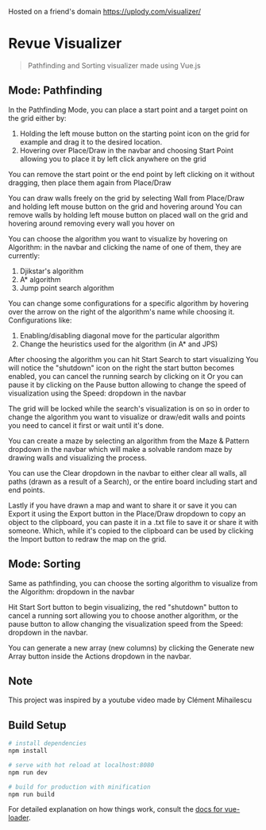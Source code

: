 Hosted on a friend's domain https://uplody.com/visualizer/

# Revue Visualizer

> Pathfinding and Sorting visualizer made using Vue.js

## Mode: Pathfinding
In the Pathfinding Mode, you can place a start point and a target point on the grid either by:
1) Holding the left mouse button on the starting point icon on the grid for example and drag it to the desired location.
2) Hovering over Place/Draw in the navbar and choosing Start Point allowing you to place it by left click anywhere on the grid

You can remove the start point or the end point by left clicking on it without dragging, then place them again from Place/Draw

You can draw walls freely on the grid by selecting Wall from Place/Draw and holding left mouse button on the grid and hovering around
You can remove walls by holding left mouse button on placed wall on the grid and hovering around removing every wall you hover on

You can choose the algorithm you want to visualize by hovering on Algorithm: in the navbar and clicking the name of one of them, they are currently:
1) Djikstar's algorithm
2) A* algorithm
3) Jump point search algorithm

You can change some configurations for a specific algorithm by hovering over the arrow on the right of the algorithm's name while choosing it.
Configurations like:
1) Enabling/disabling diagonal move for the particular algorithm
2) Change the heuristics used for the algorithm (in A* and JPS)

After choosing the algorithm you can hit Start Search to start visualizing
You will notice the "shutdown" icon on the right the start button becomes enabled, you can cancel the running search by clicking on it
Or you can pause it by clicking on the Pause button allowing to change the speed of visualization using the Speed: dropdown in the navbar

The grid will be locked while the search's visualization is on so in order to change the algorithm you want to visualize or draw/edit walls and points you need to cancel it first or wait until it's done.

You can create a maze by selecting an algorithm from the Maze & Pattern dropdown in the navbar which will make a solvable random maze by drawing walls and visualizing the process.

You can use the Clear dropdown in the navbar to either clear all walls, all paths (drawn as a result of a Search), or the entire board including start and end points.

Lastly if you have drawn a map and want to share it or save it you can Export it using the Export button in the Place/Draw dropdown to copy an object to the clipboard, you can paste it in a .txt file to save it or share it with someone.
Which, while it's copied to the clipboard can be used by clicking the Import button to redraw the map on the grid.

## Mode: Sorting
Same as pathfinding, you can choose the sorting algorithm to visualize from the Algorithm: dropdown in the navbar

Hit Start Sort button to begin visualizing, the red "shutdown" button to cancel a running sort allowing you to choose another algorithm, or the pause button to allow changing the visualization speed from the Speed: dropdown in the navbar.

You can generate a new array (new columns) by clicking the Generate new Array button inside the Actions dropdown in the navbar.

## Note
This project was inspired by a youtube video made by Clément Mihailescu

## Build Setup

``` bash
# install dependencies
npm install

# serve with hot reload at localhost:8080
npm run dev

# build for production with minification
npm run build
```
For detailed explanation on how things work, consult the [docs for vue-loader](http://vuejs.github.io/vue-loader).

